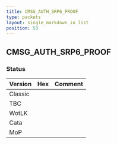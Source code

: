 ```yaml
---
title: CMSG_AUTH_SRP6_PROOF
type: packets
layout: single_markdown_in_list
position: 53
---
```


## CMSG_AUTH_SRP6_PROOF

### Status

Version | Hex | Comment
---------- | ---------- | ---------- 
Classic |  |  
TBC |  |  
WotLK |  |  
Cata |  |  
MoP |  |  
